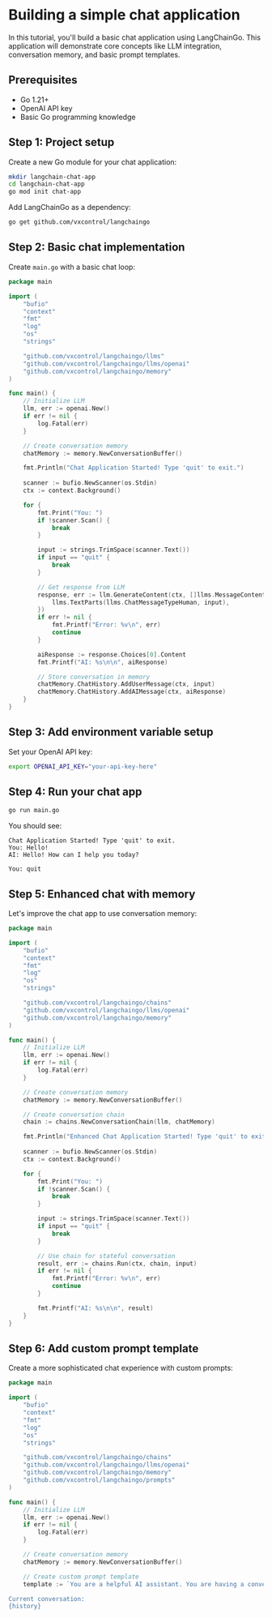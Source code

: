 # Building a simple chat application

In this tutorial, you'll build a basic chat application using LangChainGo. This application will demonstrate core concepts like LLM integration, conversation memory, and basic prompt templates.

## Prerequisites

- Go 1.21+
- OpenAI API key
- Basic Go programming knowledge

## Step 1: Project setup

Create a new Go module for your chat application:

```bash
mkdir langchain-chat-app
cd langchain-chat-app
go mod init chat-app
```

Add LangChainGo as a dependency:

```bash
go get github.com/vxcontrol/langchaingo
```

## Step 2: Basic chat implementation

Create `main.go` with a basic chat loop:

```go
package main

import (
    "bufio"
    "context"
    "fmt"
    "log"
    "os"
    "strings"

    "github.com/vxcontrol/langchaingo/llms"
    "github.com/vxcontrol/langchaingo/llms/openai"
    "github.com/vxcontrol/langchaingo/memory"
)

func main() {
    // Initialize LLM
    llm, err := openai.New()
    if err != nil {
        log.Fatal(err)
    }

    // Create conversation memory
    chatMemory := memory.NewConversationBuffer()

    fmt.Println("Chat Application Started! Type 'quit' to exit.")
    
    scanner := bufio.NewScanner(os.Stdin)
    ctx := context.Background()

    for {
        fmt.Print("You: ")
        if !scanner.Scan() {
            break
        }

        input := strings.TrimSpace(scanner.Text())
        if input == "quit" {
            break
        }

        // Get response from LLM
        response, err := llm.GenerateContent(ctx, []llms.MessageContent{
            llms.TextParts(llms.ChatMessageTypeHuman, input),
        })
        if err != nil {
            fmt.Printf("Error: %v\n", err)
            continue
        }

        aiResponse := response.Choices[0].Content
        fmt.Printf("AI: %s\n\n", aiResponse)

        // Store conversation in memory
        chatMemory.ChatHistory.AddUserMessage(ctx, input)
        chatMemory.ChatHistory.AddAIMessage(ctx, aiResponse)
    }
}
```

## Step 3: Add environment variable setup

Set your OpenAI API key:

```bash
export OPENAI_API_KEY="your-api-key-here"
```

## Step 4: Run your chat app

```bash
go run main.go
```

You should see:
```
Chat Application Started! Type 'quit' to exit.
You: Hello!
AI: Hello! How can I help you today?

You: quit
```

## Step 5: Enhanced chat with memory

Let's improve the chat app to use conversation memory:

```go
package main

import (
    "bufio"
    "context"
    "fmt"
    "log"
    "os"
    "strings"

    "github.com/vxcontrol/langchaingo/chains"
    "github.com/vxcontrol/langchaingo/llms/openai"
    "github.com/vxcontrol/langchaingo/memory"
)

func main() {
    // Initialize LLM
    llm, err := openai.New()
    if err != nil {
        log.Fatal(err)
    }

    // Create conversation memory
    chatMemory := memory.NewConversationBuffer()

    // Create conversation chain
    chain := chains.NewConversationChain(llm, chatMemory)

    fmt.Println("Enhanced Chat Application Started! Type 'quit' to exit.")
    
    scanner := bufio.NewScanner(os.Stdin)
    ctx := context.Background()

    for {
        fmt.Print("You: ")
        if !scanner.Scan() {
            break
        }

        input := strings.TrimSpace(scanner.Text())
        if input == "quit" {
            break
        }

        // Use chain for stateful conversation
        result, err := chains.Run(ctx, chain, input)
        if err != nil {
            fmt.Printf("Error: %v\n", err)
            continue
        }

        fmt.Printf("AI: %s\n\n", result)
    }
}
```

## Step 6: Add custom prompt template

Create a more sophisticated chat experience with custom prompts:

```go
package main

import (
    "bufio"
    "context"
    "fmt"
    "log"
    "os"
    "strings"

    "github.com/vxcontrol/langchaingo/chains"
    "github.com/vxcontrol/langchaingo/llms/openai"
    "github.com/vxcontrol/langchaingo/memory"
    "github.com/vxcontrol/langchaingo/prompts"
)

func main() {
    // Initialize LLM
    llm, err := openai.New()
    if err != nil {
        log.Fatal(err)
    }

    // Create conversation memory
    chatMemory := memory.NewConversationBuffer()

    // Create custom prompt template
    template := `You are a helpful AI assistant. You are having a conversation with a human.

Current conversation:
{history}